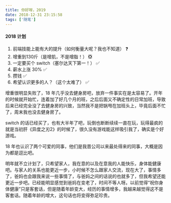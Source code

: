 ```yaml
---
title: 你好呀，2019
date: 2018-12-31 23:15:58
tags: ['随笔']
---
```

#### 2018 计划

1. 前端技能上能有大的提升（如何衡量大呢？我也不知道） ❓
2. 增重到130斤（是增肌，不是增脂！） ❎
3. 一定要买个 switch（塞尔达天下第一！） ✅
4. 薪水上涨 30% ✅
5. 攒钱 ✅
6. 希望认识更多的人？（这个太难了） ✅

<!-- more -->

增重很明显失败了，18 年几乎没去健身房吧，放弃一件事实在是太容易了。开年的时候就开始忙，连着加了好几个月的班，之后后面又不确定性的日常加班，导致后来已经完全没了去健身房的兴致，当然我不是把锅甩在加班头上，毕竟后面不忙了，周末我也没去健身房了。

switch 的话已经买了，也有大半年了吧，玩倒也断断续续一直在玩，玩得最疯的就是当初肝《异度之刃2》的时候了，很久没有游戏能这样吸引我了，确实是个好游戏。

18 年也认识了两个可爱的同事，他们是我晋公司以来最处得来的同事，大概是因为都是逗比吧。

明年就不立计划了，只希望家人，我在意的以及在意我的人能快乐，身体能健康吧。与家人的关系也能更近一步，小时候不怎么跟家人交流，现在大了，事情多了，爸妈也会跟我来说一些事情了，与爸妈之间的话说的也就多了，但我希望还能更近一步吧。已经能明显感觉到爸妈在变老了，时间不等人呀。以前觉得“祝你身体健康”只是客套话，但是随着年龄变大，经历的事情增多，我越来越觉得这不是客套话。随着年龄的增大，这句话也将变得弥足珍贵。
